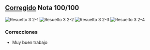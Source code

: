 ## [Corregido](#Correcciones) Nota 100/100

![Resuelto 3 2-1](https://github.com/jporro/AnalisisDeLaInformacion/assets/103942784/6536a681-62ad-4cf8-b088-122bfdf93171)
![Resuelto 3 2-2](https://github.com/jporro/AnalisisDeLaInformacion/assets/103942784/ea7f32f0-9587-45b2-add4-0e399eac79f4)
![Resuelto 3 2-3](https://github.com/jporro/AnalisisDeLaInformacion/assets/103942784/dbe69d10-ae19-4135-b43f-64a6f0a9dd69)
![Resuelto 3 2-4](https://github.com/jporro/AnalisisDeLaInformacion/assets/103942784/dc1db230-0b3d-4436-b0c2-971908f3e8c9)


### Correcciones
* Muy buen trabajo
